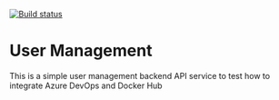[![Build status](https://dev.azure.com/shawnswlin/UserMgr/_apis/build/status/UserMgr-Docker%20container-CI)](https://dev.azure.com/shawnswlin/UserMgr/_build/latest?definitionId=1)

# User Management
This is a simple user management backend API service to test how to integrate Azure DevOps and Docker Hub

